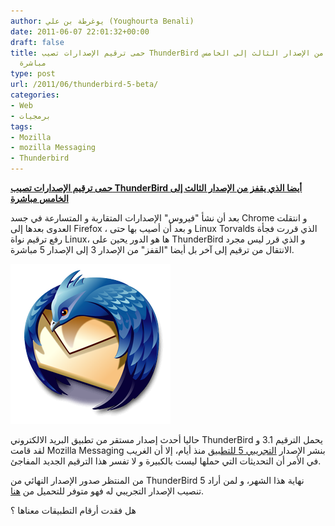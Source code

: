 ```yaml
---
author: يوغرطة بن علي (Youghourta Benali)
date: 2011-06-07 22:01:32+00:00
draft: false
title: حمى ترقيم الإصدارات تصيب ThunderBird أيضا الذي يقفز من الإصدار الثالث إلى الخامس
  مباشرة
type: post
url: /2011/06/thunderbird-5-beta/
categories:
- Web
- برمجيات
tags:
- Mozilla
- mozilla Messaging
- Thunderbird
---
```


[**حمى ترقيم الإصدارات تصيب ThunderBird أيضا الذي يقفز من الإصدار الثالث إلى الخامس مباشرة**](https://www.it-scoop.com/2011/06/thunderbird-5-beta/)


بعد أن نشأ "فيروس" الإصدارات المتقاربة و المتسارعة في جسد Chrome و انتقلت العدوى بعدها إلى Firefox ، و بعد أن أصيب بها حتى Linux Torvalds الذي قررت فجأة رفع ترقيم نواة Linux، ها هو الدور يحين على ThunderBird و الذي قرر ليس مجرد الانتقال من ترقيم إلى آخر بل أيضا "القفز" من الإصدار 3 إلى الإصدار 5 مباشرة.

[![](thunderbird-logo.png)
](https://www.it-scoop.com/2011/06/thunderbird-5-beta/)

حاليا أحدث إصدار مستقر من تطبيق البريد الالكتروني ThunderBird يحمل الترقيم 3.1 و لقد قامت Mozilla Messaging بنشر الإصدار [التجريبي 5 للتطبيق](http://www.mozillamessaging.com/en-US/thunderbird/5.0b1/releasenotes/) منذ أيام، إلا أن الغريب في الأمر أن التحديثات التي حملها ليست بالكبيرة و لا تفسر هذا الترقيم الجديد المفاجئ.

من المنتظر صدور الإصدار النهائي من ThunderBird 5 نهاية هذا الشهر، و لمن أراد تنصيب الإصدار التجريبي له فهو متوفر للتحميل من [هنا](http://www.mozillamessaging.com/en-US/thunderbird/early_releases/downloads/).

هل فقدت أرقام التطبيقات معناها ؟
